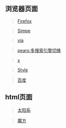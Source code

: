 ## 浏览器页面
>[Firefox](./firefox.html)

>[Simpe](./Simple.html)

>[via](./via.html)

>[pears:多搜索引擎切换](./pears/index.html)

>[x](./x.html)

>[Style](./style.html)

>[百度](./baidu.html)

## html页面
>[太阳系](./solar.html)

>[魔方](./cube/index.html)